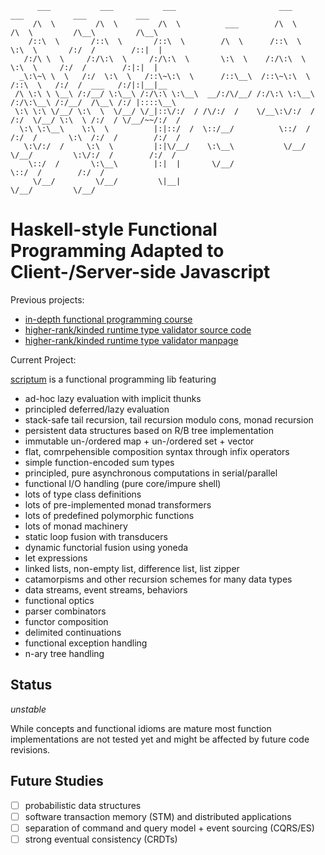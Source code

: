 ```
      ___           ___           ___                       ___           ___           ___           ___     
     /\  \         /\  \         /\  \          ___        /\  \         /\  \         /\__\         /\__\    
    /::\  \       /::\  \       /::\  \        /\  \      /::\  \        \:\  \       /:/  /        /::|  |   
   /:/\ \  \     /:/\:\  \     /:/\:\  \       \:\  \    /:/\:\  \        \:\  \     /:/  /        /:|:|  |   
  _\:\~\ \  \   /:/  \:\  \   /::\~\:\  \      /::\__\  /::\~\:\  \       /::\  \   /:/  /  ___   /:/|:|__|__ 
 /\ \:\ \ \__\ /:/__/ \:\__\ /:/\:\ \:\__\  __/:/\/__/ /:/\:\ \:\__\     /:/\:\__\ /:/__/  /\__\ /:/ |::::\__\
 \:\ \:\ \/__/ \:\  \  \/__/ \/_|::\/:/  / /\/:/  /    \/__\:\/:/  /    /:/  \/__/ \:\  \ /:/  / \/__/~~/:/  /
  \:\ \:\__\    \:\  \          |:|::/  /  \::/__/          \::/  /    /:/  /       \:\  /:/  /        /:/  / 
   \:\/:/  /     \:\  \         |:|\/__/    \:\__\           \/__/     \/__/         \:\/:/  /        /:/  /  
    \::/  /       \:\__\        |:|  |       \/__/                                    \::/  /        /:/  /   
     \/__/         \/__/         \|__|                                                 \/__/         \/__/    
```                                   


# Haskell-style Functional Programming Adapted to Client-/Server-side Javascript

Previous projects:

* [in-depth functional programming course](https://github.com/kongware/scriptum/blob/7172eb77cbd494938eb3ded6ab402ee81bd23555/course/ch-001.md)
* [higher-rank/kinded runtime type validator source code](https://github.com/kongware/scriptum/blob/master/src/validator.js)
* [higher-rank/kinded runtime type validator manpage](https://github.com/kongware/scriptum/blob/7172eb77cbd494938eb3ded6ab402ee81bd23555/validator.md)

Current Project:

[scriptum](https://github.com/kongware/scriptum/blob/master/scriptum.js) is a functional programming lib featuring

* ad-hoc lazy evaluation with implicit thunks
* principled deferred/lazy evaluation
* stack-safe tail recursion, tail recursion modulo cons, monad recursion
* persistent data structures based on R/B tree implementation
* immutable un-/ordered map + un-/ordered set + vector
* flat, comrpehensible composition syntax through infix operators
* simple function-encoded sum types
* principled, pure asynchronous computations in serial/parallel
* functional I/O handling (pure core/impure shell)
* lots of type class definitions
* lots of pre-implemented monad transformers
* lots of predefined polymorphic functions
* lots of monad machinery
* static loop fusion with transducers
* dynamic functorial fusion using yoneda
* let expressions
* linked lists, non-empty list, difference list, list zipper
* catamorpisms and other recursion schemes for many data types
* data streams, event streams, behaviors
* functional optics
* parser combinators
* functor composition
* delimited continuations
* functional exception handling
* n-ary tree handling

## Status

_unstable_

While concepts and functional idioms are mature most function implementations are not tested yet and might be affected by future code revisions.

## Future Studies

- [ ] probabilistic data structures
- [ ] software transaction memory (STM) and distributed applications
- [ ] separation of command and query model + event sourcing (CQRS/ES)
- [ ] strong eventual consistency (CRDTs)
